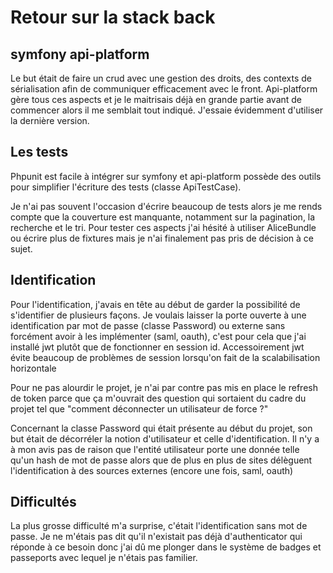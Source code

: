 # Retour sur la stack back

## symfony api-platform
Le but était de faire un crud avec une gestion des droits, des contexts de sérialisation afin de communiquer efficacement avec le front. Api-platform gère tous ces aspects et je le maitrisais déjà en grande partie avant de commencer alors il me semblait tout indiqué.
J'essaie évidemment d'utiliser la dernière version.

## Les tests
Phpunit est facile à intégrer sur symfony et api-platform possède des outils pour simplifier l'écriture des tests (classe ApiTestCase).

Je n'ai pas souvent l'occasion d'écrire beaucoup de tests alors je me rends compte que la couverture est manquante, notamment sur la pagination, la recherche et le tri. Pour tester ces aspects j'ai hésité à utiliser AliceBundle ou écrire plus de fixtures mais je n'ai finalement pas pris de décision à ce sujet.

## Identification
Pour l'identification, j'avais en tête au début de garder la possibilité de s'identifier de plusieurs façons. Je voulais laisser la porte ouverte à une identification par mot de passe (classe Password) ou externe sans forcément avoir à les implémenter (saml, oauth), c'est pour cela que j'ai installé jwt plutôt que de fonctionner en session id. Accessoirement jwt évite beaucoup de problèmes de session lorsqu'on fait de la scalabilisation horizontale 

Pour ne pas alourdir le projet, je n'ai par contre pas mis en place le refresh de token parce que ça m'ouvrait des question qui sortaient du cadre du projet tel que "comment déconnecter un utilisateur de force ?"

Concernant la classe Password qui était présente au début du projet, son but était de décorréler la notion d'utilisateur et celle d'identification. Il n'y a à mon avis pas de raison que l'entité utilisateur porte une donnée telle qu'un hash de mot de passe alors que de plus en plus de sites délèguent l'identification à des sources externes (encore une fois, saml, oauth)

## Difficultés
La plus grosse difficulté m'a surprise, c'était l'identification sans mot de passe. Je ne m'étais pas dit qu'il n'existait pas déjà d'authenticator qui réponde à ce besoin donc j'ai dû me plonger dans le système de badges et passeports avec lequel je n'étais pas familier.
